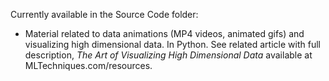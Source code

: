 Currently available in the Source Code folder:
<ul>
<li> Material related to data animations (MP4 videos, animated gifs) and visualizing high dimensional data. In Python. See related article with full description, <em>The Art of Visualizing High Dimensional Data</em> available at MLTechniques.com/resources.</li>
</ul>

